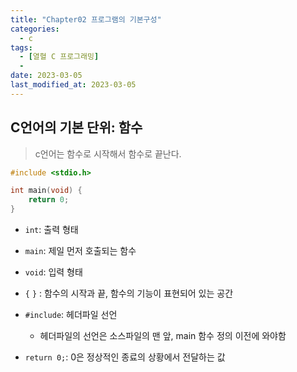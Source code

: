 ```yaml
---
title: "Chapter02 프로그램의 기본구성"
categories:
  - c
tags:
  - [열혈 C 프로그래밍]
  - 
date: 2023-03-05
last_modified_at: 2023-03-05
---
```


## C언어의 기본 단위: 함수

> c언어는 함수로 시작해서 함수로 끝난다.

```c
#include <stdio.h>

int main(void) {
    return 0;
}
```

- `int`: 출력 형태
- `main`: 제일 먼저 호출되는 함수
- `void`: 입력 형태

- `{` ``}`` : 함수의 시작과 끝, 함수의 기능이 표현되어 있는 공간

- `#include`: 헤더파일 선언
  - 헤더파일의 선언은 소스파일의 맨 앞, main 함수 정의 이전에 와야함

- `return 0;`: 0은 정상적인 종료의 상황에서 전달하는 값






